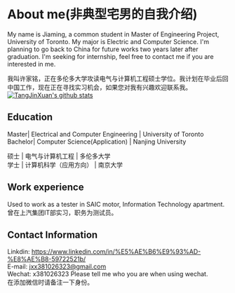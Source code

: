 # About me(非典型宅男的自我介绍)
My name is Jiaming, a common student in Master of Engineering Project, University of Toronto. My major is Electric and Computer Science. 
I'm planning to go back to China for future works two years later after graduation. I'm seeking for internship, feel free to contact me if you are interested in me.              

我叫许家铭，正在多伦多大学攻读电气与计算机工程硕士学位。我计划在毕业后回中国工作，现在正在寻找实习机会，如果您对我有兴趣欢迎联系我。
[![TangJinXuan's github stats](//p3-juejin.byteimg.com/tos-cn-i-k3u1fbpfcp/1188110e11c84be89e6c60130622635a~tplv-k3u1fbpfcp-zoom-1.image)](https://github.com/TangJinXuan/github-readme-stats)

## Education
Master| Electrical and Computer Engineering | University of Toronto               
Bachelor| Computer Science(Application) | Nanjing University                    

硕士 | 电气与计算机工程 | 多伦多大学               
学士 | 计算机科学（应用方向） | 南京大学

## Work experience
Used to work as a tester in SAIC motor, Information Technology apartment.         
曾在上汽集团IT部实习，职务为测试员。

## Contact Information
Linkdin: https://www.linkedin.com/in/%E5%AE%B6%E9%93%AD-%E8%AE%B8-59722521b/              
E-mail: jxx381026323@gmail.com                      
Wechat: x381026323
Please tell me who you are when using wechat.         
在添加微信时请备注一下身份。
